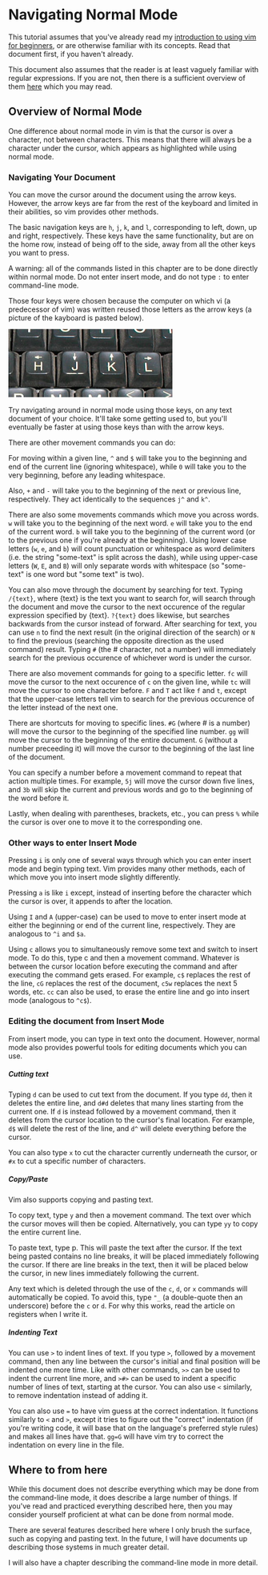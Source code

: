 # Navigating Normal Mode

This tutorial assumes that you've already read my [introduction to using vim
for beginners](./a-complete-introduction.md), or are otherwise familiar with
its concepts. Read that document first, if you haven't already.

This document also assumes that the reader is at least vaguely familiar with
regular expressions. If you are not, then there is a sufficient overview of them
[here](https://www.regular-expressions.info/quickstart.html) which you may read.

## Overview of Normal Mode

One difference about normal mode in vim is that the cursor is over a character,
not between characters. This means that there will always be a character under
the cursor, which appears as highlighted while using normal mode.

### Navigating Your Document

You can move the cursor around the document using the arrow keys. However,
the arrow keys are far from the rest of the keyboard and limited in their
abilities, so vim provides other methods.

The basic navigation keys are `h`, `j`, `k`, and `l`, corresponding to left,
down, up and right, respectively. These keys have the same functionality, but
are on the home row, instead of being off to the side, away from all the other
keys you want to press.

A warning: all of the commands listed in this chapter are to be done directly
within normal mode. Do not enter insert mode, and do not type `:` to enter
command-line mode.

Those four keys were chosen because the computer on which vi (a predecessor
of vim) was written reused those letters as the arrow keys (a picture of the
kayboard is pasted below).

![Original Vim Keyboard](./images/vim-hjkl-keyboard.jpg)

Try navigating around in normal mode using those keys, on any text document of
your choice. It'll take some getting used to, but you'll eventually be faster
at using those keys than with the arrow keys.

There are other movement commands you can do:

For moving within a given line, `^` and `$` will take you to the
beginning and end of the current line (ignoring whitespace), while `0` will take
you to the very beginning, before any leading whitespace.

Also, `+` and `-` will take you to the beginning of the next or previous line,
respectively. They act identically to the sequences `j^` and `k^`.

There are also some movements commands which move you across words.
`w` will take you to the beginning of the next word. `e` will take you to the
end of the current word. `b` will take you to the beginning of the current word
(or to the previous one if you're already at the beginning). Using lower case
letters (`w`, `e`, and `b`) will count punctuation or whitespace as word
delimiters (i.e. the string "some-text" is split across the dash), while using
upper-case letters (`W`, `E`, and `B`) will only separate words with whitespace
(so "some-text" is one word but "some text" is two).

You can also move through the document by searching for text. Typing `/{text}`,
where {text} is the text you want to search for, will search through the
document and move the cursor to the next occurence of the regular expression
specified by {text}. `?{text}` does likewise, but searches backwards from the
cursor instead of forward. After searching for text, you can use `n` to find the
next result (in the original direction of the search) or `N` to find the
previous (searching the opposite direction as the used command) result. Typing
`#` (the # character, not a number) will immediately search for the previous
occurence of whichever word is under the cursor.

There are also movement commands for going to a specific letter. `fc` will move
the cursor to the next occurence of `c` on the given line, while `tc` will move
the cursor to one character before. `F` and `T` act like `f` and `t`, except
that the upper-case letters tell vim to search for the previous occurence of
the letter instead of the next one.

There are shortcuts for moving to specific lines. `#G` (where # is a number)
will move the cursor to the beginning of the specified line number. `gg` will
move the cursor to the beginning of the entire document. `G` (without a number
preceeding it) will move the cursor to the beginning of the last line of the
document.

You can specify a number before a movement command to repeat that action
multiple times. For example, `5j` will move the cursor down five lines, and
`3b` will skip the current and previous words and go to the beginning of the
word before it.

Lastly, when dealing with parentheses, brackets, etc., you can press `%` while
the cursor is over one to move it to the corresponding one.

### Other ways to enter Insert Mode

Pressing `i` is only one of several ways through which you can enter insert
mode and begin typing text. Vim provides many other methods, each of which
move you into insert mode slightly differently.

Pressing `a` is like `i` except, instead of inserting before the character which
the cursor is over, it appends to after the location.

Using `I` and `A` (upper-case) can be used to move to enter insert mode at either
the beginning or end of the current line, respectively. They are analogous to
`^i` and `$a`.

Using `c` allows you to simultaneously remove some text and switch to insert
mode. To do this, type c and then a movement command. Whatever is between the
cursor location before executing the command and after executing the command
gets erased. For example, `c$` replaces the rest of the line, `cG` replaces the
rest of the document, `c5w` replaces the next 5 words, etc. `cc` can also be
used, to erase the entire line and go into insert mode (analogous to `^c$`).

### Editing the document from Insert Mode

From insert mode, you can type in text onto the document. However, normal mode
also provides powerful tools for editing documents which you can use.

##### Cutting text

Typing `d` can be used to cut text from the document. If you type `dd`, then it
deletes the entire line, and `d#d` deletes that many lines starting from the
current one. If `d` is instead followed by a movement command, then it deletes
from the cursor location to the cursor's final location. For example, `d$` will
delete the rest of the line, and `d^` will delete everything before the cursor.

You can also type `x` to cut the character currently underneath the cursor,
or `#x` to cut a specific number of characters.

##### Copy/Paste

Vim also supports copying and pasting text.

To copy text, type `y` and then a movement command. The text over which the
cursor moves will then be copied. Alternatively, you can type `yy` to copy the
entire current line.

To paste text, type p. This will paste the text after the cursor. If the text
being pasted contains no line breaks, it will be placed immediately following
the cursor. If there are line breaks in the text, then it will be placed below
the cursor, in new lines immediately following the current.

Any text which is deleted through the use of the `c`, `d`, or `x` commands will
automatically be copied. To avoid this, type `"_` (a double-quote then an
underscore) before the `c` or `d`. For why this works, read the article on
registers when I write it.

##### Indenting Text

You can use `>` to indent lines of text. If you type `>`, followed by a movement
command, then any line between the cursor's initial and final position will be
indented one more time. Like with other commands, `>>` can be used to indent
the current line more, and `>#>` can be used to indent a specific number of
lines of text, starting at the cursor. You can also use `<` similarly, to remove
indentation instead of adding it.

You can also use `=` to have vim guess at the correct indentation. It functions
similarly to `<` and `>`, except it tries to figure out the "correct"
indentation (if you're writing code, it will base that on the language's
preferred style rules) and makes all lines have that. `gg=G` will have vim try
to correct the indentation on every line in the file.

## Where to from here

While this document does not describe everything which may be done from the
command-line mode, it does describe a large number of things. If you've read
and practiced everything described here, then you may consider yourself
proficient at what can be done from normal mode.

There are several features described here where I only brush the surface, such
as copying and pasting text. In the future, I will have documents up describing
those systems in much greater detail.

I will also have a chapter describing the command-line mode in more detail.

